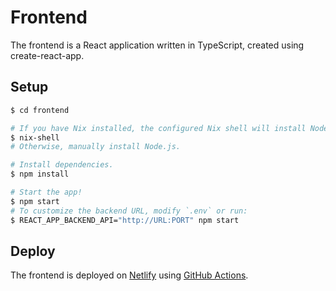 # Frontend

The frontend is a React application written in TypeScript, created using create-react-app.

## Setup

```sh
$ cd frontend

# If you have Nix installed, the configured Nix shell will install Node.js.
$ nix-shell
# Otherwise, manually install Node.js.

# Install dependencies.
$ npm install

# Start the app!
$ npm start
# To customize the backend URL, modify `.env` or run:
$ REACT_APP_BACKEND_API="http://URL:PORT" npm start
```

## Deploy

The frontend is deployed on [Netlify](https://todo-meister.netlify.app/) using [GitHub Actions](../.github/workflows/frontend.yml).
